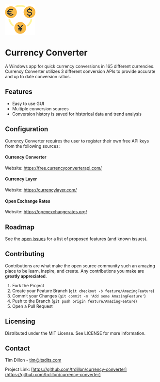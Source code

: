 ![Logo of the project](src/main/resources/img/logo.png)

# Currency Converter

A Windows app for quick currency conversions in 165 different currencies. Currency Converter utilizes 3 different conversion APIs to provide accurate and up to date conversion ratios.

<!--
## Installing / Getting started

### Initial Configuration

## Developing

### Building

### Deploying / Publishing
-->

## Features

* Easy to use GUI
* Multiple conversion sources
* Conversion history is saved for historical data and trend analysis

## Configuration

Currency Converter requires the user to register their own free API keys from the following sources:

#### Currency Converter
Website: https://free.currencyconverterapi.com/

#### Currency Layer
Website: https://currencylayer.com/

#### Open Exchange Rates
Website: https://openexchangerates.org/

## Roadmap

See the [open issues](https://github.com/trdillon/currency-converter/issues) for a list of proposed features (and known issues).

## Contributing

Contributions are what make the open source community such an amazing place to be learn, inspire, and create. Any contributions you make are **greatly appreciated**.

1. Fork the Project
2. Create your Feature Branch (`git checkout -b feature/AmazingFeature`)
3. Commit your Changes (`git commit -m 'Add some AmazingFeature'`)
4. Push to the Branch (`git push origin feature/AmazingFeature`)
5. Open a Pull Request

## Licensing

Distributed under the MIT License. See LICENSE for more information.

## Contact

Tim Dillon - tim@itsdits.com

Project Link: [https://github.com/trdillon/currency-converter](https://github.com/trdillon/currency-converter)
